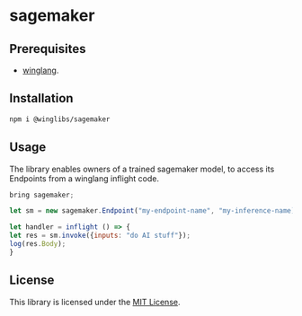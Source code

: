 # sagemaker

## Prerequisites

- [winglang](https://winglang.io).

## Installation

```sh
npm i @winglibs/sagemaker
```

## Usage

The library enables owners of a trained sagemaker model, to access its Endpoints from a winglang inflight code.

```js
bring sagemaker;

let sm = new sagemaker.Endpoint("my-endpoint-name", "my-inference-name);

let handler = inflight () => {
let res = sm.invoke({inputs: "do AI stuff"});
log(res.Body);
}
```

## License

This library is licensed under the [MIT License](./LICENSE).
